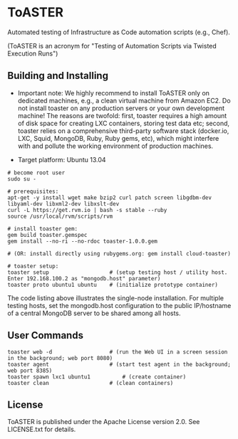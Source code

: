 # ToASTER

Automated testing of Infrastructure as Code automation scripts (e.g., Chef).

(ToASTER is an acronym for "Testing of Automation Scripts via Twisted Execution Runs")

## Building and Installing

* Important note: We highly recommend to install ToASTER only on dedicated machines,
  e.g., a clean virtual machine from Amazon EC2. Do not install toaster on any
  production servers or your own development machine! The reasons are twofold: first, 
  toaster requires a high amount of disk space for creating LXC containers, storing 
  test data etc; second, toaster relies on a comprehensive third-party software stack
  (docker.io, LXC, Squid, MongoDB, Ruby, Ruby gems, etc), which might interfere with
  and pollute the working environment of production machines.

* Target platform: Ubuntu 13.04

```
# become root user
sudo su -

# prerequisites:
apt-get -y install wget make bzip2 curl patch screen libgdbm-dev libyaml-dev libxml2-dev libxslt-dev
curl -L https://get.rvm.io | bash -s stable --ruby
source /usr/local/rvm/scripts/rvm

# install toaster gem:
gem build toaster.gemspec
gem install --no-ri --no-rdoc toaster-1.0.0.gem

# (OR: install directly using rubygems.org: gem install cloud-toaster)

# toaster setup:
toaster setup					# (setup testing host / utility host. Enter 192.168.100.2 as "mongodb.host" parameter)
toaster proto ubuntu1 ubuntu	# (initialize prototype container)
```

The code listing above illustrates the single-node installation. For multiple testing hosts,
set the mongodb.host configuration to the public IP/hostname of a central MongoDB server to be 
shared among all hosts.

## User Commands

```
toaster web -d 					# (run the Web UI in a screen session in the background; web port 8080)
toaster agent 					# (start test agent in the background; web port 8385)
toaster spawn lxc1 ubuntu1			# (create container)
toaster clean					# (clean containers)
```

## License

ToASTER is published under the Apache License version 2.0. See LICENSE.txt for details.
